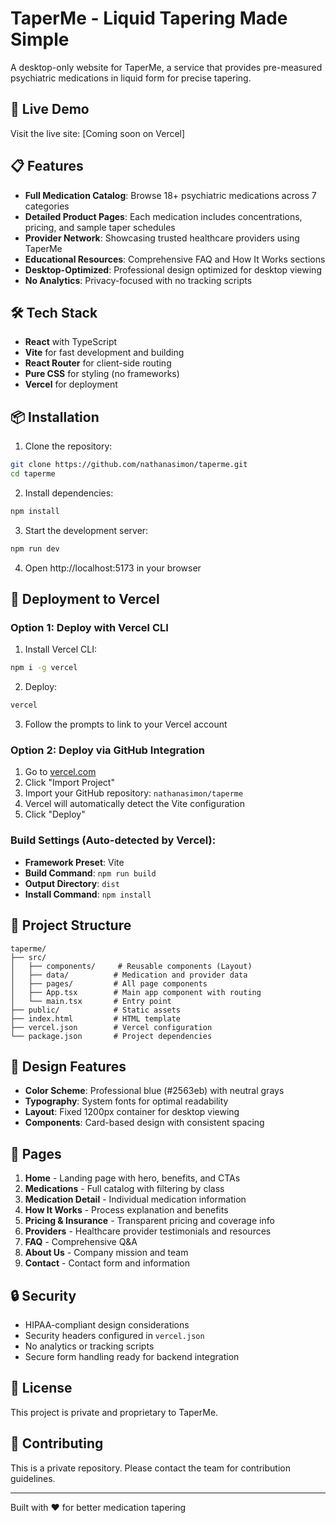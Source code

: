 # TaperMe - Liquid Tapering Made Simple

A desktop-only website for TaperMe, a service that provides pre-measured psychiatric medications in liquid form for precise tapering.

## 🚀 Live Demo

Visit the live site: [Coming soon on Vercel]

## 📋 Features

- **Full Medication Catalog**: Browse 18+ psychiatric medications across 7 categories
- **Detailed Product Pages**: Each medication includes concentrations, pricing, and sample taper schedules
- **Provider Network**: Showcasing trusted healthcare providers using TaperMe
- **Educational Resources**: Comprehensive FAQ and How It Works sections
- **Desktop-Optimized**: Professional design optimized for desktop viewing
- **No Analytics**: Privacy-focused with no tracking scripts

## 🛠️ Tech Stack

- **React** with TypeScript
- **Vite** for fast development and building
- **React Router** for client-side routing
- **Pure CSS** for styling (no frameworks)
- **Vercel** for deployment

## 📦 Installation

1. Clone the repository:
```bash
git clone https://github.com/nathanasimon/taperme.git
cd taperme
```

2. Install dependencies:
```bash
npm install
```

3. Start the development server:
```bash
npm run dev
```

4. Open http://localhost:5173 in your browser

## 🚀 Deployment to Vercel

### Option 1: Deploy with Vercel CLI

1. Install Vercel CLI:
```bash
npm i -g vercel
```

2. Deploy:
```bash
vercel
```

3. Follow the prompts to link to your Vercel account

### Option 2: Deploy via GitHub Integration

1. Go to [vercel.com](https://vercel.com)
2. Click "Import Project"
3. Import your GitHub repository: `nathanasimon/taperme`
4. Vercel will automatically detect the Vite configuration
5. Click "Deploy"

### Build Settings (Auto-detected by Vercel):
- **Framework Preset**: Vite
- **Build Command**: `npm run build`
- **Output Directory**: `dist`
- **Install Command**: `npm install`

## 📁 Project Structure

```
taperme/
├── src/
│   ├── components/     # Reusable components (Layout)
│   ├── data/          # Medication and provider data
│   ├── pages/         # All page components
│   ├── App.tsx        # Main app component with routing
│   └── main.tsx       # Entry point
├── public/            # Static assets
├── index.html         # HTML template
├── vercel.json        # Vercel configuration
└── package.json       # Project dependencies
```

## 🎨 Design Features

- **Color Scheme**: Professional blue (#2563eb) with neutral grays
- **Typography**: System fonts for optimal readability
- **Layout**: Fixed 1200px container for desktop viewing
- **Components**: Card-based design with consistent spacing

## 📄 Pages

1. **Home** - Landing page with hero, benefits, and CTAs
2. **Medications** - Full catalog with filtering by class
3. **Medication Detail** - Individual medication information
4. **How It Works** - Process explanation and benefits
5. **Pricing & Insurance** - Transparent pricing and coverage info
6. **Providers** - Healthcare provider testimonials and resources
7. **FAQ** - Comprehensive Q&A
8. **About Us** - Company mission and team
9. **Contact** - Contact form and information

## 🔒 Security

- HIPAA-compliant design considerations
- Security headers configured in `vercel.json`
- No analytics or tracking scripts
- Secure form handling ready for backend integration

## 📝 License

This project is private and proprietary to TaperMe.

## 🤝 Contributing

This is a private repository. Please contact the team for contribution guidelines.

---

Built with ❤️ for better medication tapering
